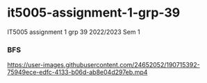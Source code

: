 # it5005-assignment-1-grp-39
IT5005 assignment 1 grp 39 2022/2023 Sem 1

### BFS
https://user-images.githubusercontent.com/24652052/190715392-75949ece-edfc-4133-b06d-ab8e04d297eb.mp4

